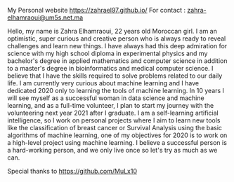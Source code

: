 My Personal website https://zahrael97.github.io/
For contact : zahra-elhamraoui@um5s.net.ma


Hello, my name is Zahra Elhamraoui, 22 years old Moroccan girl.
I am an optimistic, super curious and creative person who is always ready to reveal challenges and learn new things.
I have always had this deep admiration for science with my high school diploma in experimental physics and my bachelor's degree in applied mathematics and computer science in addition to a master's degree in bioinformatics and medical computer science.
I believe that I have the skills required to solve problems related to our daily life.
I am currently very curious about machine learning and I have dedicated 2020 only to learning the tools of machine learning. In 10 years I will see myself as a successful woman in data science and machine learning, and as a full-time volunteer, I plan to start my journey with the volunteering next year 2021 after I graduate.
I am a self-learning artificial intelligence, so I work on personal projects where I aim to learn new tools like the classification of breast cancer or Survival Analysis using the basic algorithms of machine learning, one of my objectives for 2020 is to work on a high-level project using machine learning.
I believe a successful person is a hard-working person, and we only live once so let's try as much as we can.

Special thanks to https://github.com/MuLx10
